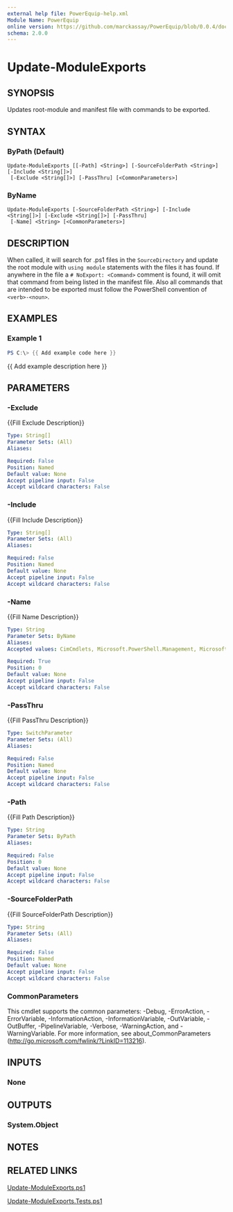 ```yaml
---
external help file: PowerEquip-help.xml
Module Name: PowerEquip
online version: https://github.com/marckassay/PowerEquip/blob/0.0.4/docs/Update-ModuleExports.md
schema: 2.0.0
---
```


# Update-ModuleExports

## SYNOPSIS
Updates root-module and manifest file with commands to be exported.

## SYNTAX

### ByPath (Default)
```
Update-ModuleExports [[-Path] <String>] [-SourceFolderPath <String>] [-Include <String[]>]
 [-Exclude <String[]>] [-PassThru] [<CommonParameters>]
```

### ByName
```
Update-ModuleExports [-SourceFolderPath <String>] [-Include <String[]>] [-Exclude <String[]>] [-PassThru]
 [-Name] <String> [<CommonParameters>]
```

## DESCRIPTION
When called, it will search for .ps1 files in the `SourceDirectory` and update the root module with `using module` statements with the files it has found. If anywhere in the file a `# NoExport: <Command>` comment is found, it will omit that command from being listed in the manifest file. Also all commands that are intended to be exported must follow the PowerShell convention of `<verb>-<noun>`.

## EXAMPLES

### Example 1
```powershell
PS C:\> {{ Add example code here }}
```

{{ Add example description here }}

## PARAMETERS

### -Exclude
{{Fill Exclude Description}}

```yaml
Type: String[]
Parameter Sets: (All)
Aliases:

Required: False
Position: Named
Default value: None
Accept pipeline input: False
Accept wildcard characters: False
```

### -Include
{{Fill Include Description}}

```yaml
Type: String[]
Parameter Sets: (All)
Aliases:

Required: False
Position: Named
Default value: None
Accept pipeline input: False
Accept wildcard characters: False
```

### -Name
{{Fill Name Description}}

```yaml
Type: String
Parameter Sets: ByName
Aliases:
Accepted values: CimCmdlets, Microsoft.PowerShell.Management, Microsoft.PowerShell.Utility, Pester, Plaster, platyPS, posh-git, PowerEquip, PSReadLine

Required: True
Position: 0
Default value: None
Accept pipeline input: False
Accept wildcard characters: False
```

### -PassThru
{{Fill PassThru Description}}

```yaml
Type: SwitchParameter
Parameter Sets: (All)
Aliases:

Required: False
Position: Named
Default value: None
Accept pipeline input: False
Accept wildcard characters: False
```

### -Path
{{Fill Path Description}}

```yaml
Type: String
Parameter Sets: ByPath
Aliases:

Required: False
Position: 0
Default value: None
Accept pipeline input: False
Accept wildcard characters: False
```

### -SourceFolderPath
{{Fill SourceFolderPath Description}}

```yaml
Type: String
Parameter Sets: (All)
Aliases:

Required: False
Position: Named
Default value: None
Accept pipeline input: False
Accept wildcard characters: False
```

### CommonParameters
This cmdlet supports the common parameters: -Debug, -ErrorAction, -ErrorVariable, -InformationAction, -InformationVariable, -OutVariable, -OutBuffer, -PipelineVariable, -Verbose, -WarningAction, and -WarningVariable. For more information, see about_CommonParameters (http://go.microsoft.com/fwlink/?LinkID=113216).

## INPUTS

### None

## OUTPUTS

### System.Object

## NOTES

## RELATED LINKS

[Update-ModuleExports.ps1](https://github.com/marckassay/PowerEquip/blob/0.0.4/src/module/Update-ModuleExports.ps1)

[Update-ModuleExports.Tests.ps1](https://github.com/marckassay/PowerEquip/blob/0.0.4/test/module/Update-ModuleExports.Tests.ps1)
